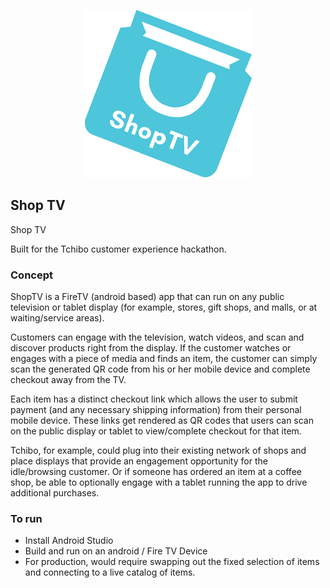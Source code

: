 <p align='center'>
	<img src="./img/shoptv.png"/>
</p>

Shop TV
---

Shop TV

Built for the Tchibo customer experience hackathon.


### Concept

ShopTV is a FireTV (android based) app that can run on any public television or tablet display (for example, stores, gift shops, and malls, or at waiting/service areas).

Customers can engage with the television, watch videos, and scan and discover products right from the display. If the customer watches or engages with a piece of media and finds an item, the customer can simply scan the generated QR code from his or her mobile device and complete checkout away from the TV.

Each item has a distinct checkout link which allows the user to submit payment (and any necessary shipping information) from their personal mobile device. 
These links get rendered as QR codes that users can scan on the public display or tablet to view/complete checkout for that item.

Tchibo, for example, could plug into their existing network of shops and place displays that provide an engagement opportunity for the idle/browsing customer. Or if someone has ordered an item at a coffee shop, be able to optionally engage with a tablet running the app to drive additional purchases.

### To run
* Install Android Studio
* Build and run on an android / Fire TV Device
* For production, would require swapping out the fixed selection of items and connecting to a live catalog of items.
